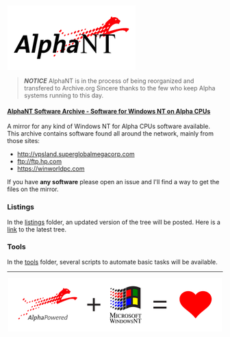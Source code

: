 <img src="https://raw.githubusercontent.com/jack23247/alphant/master/media/AlphaNT_Logo.png" alt="AlphaNT Logo" width="300" height="150">

> ***NOTICE***
> AlphaNT is in the process of being reorganized and transfered to Archive.org
> Sincere thanks to the few who keep Alpha systems running to this day.

#### [AlphaNT Software Archive - Software for Windows NT on Alpha CPUs](https://mega.nz/#F!RyAxwAzQ!K1vjCrm7nd_lwNqlE-bU9Q)
A mirror for any kind of Windows NT for Alpha CPUs software available. 
This archive contains software found all around the network, mainly from those sites:
- http://vpsland.superglobalmegacorp.com
- ftp://ftp.hp.com
- https://winworldpc.com

If you have **any software** please open an issue and I'll find a way to get the files on the mirror.

### Listings
In the [listings](./tree) folder, an updated version of the tree will be posted.
Here is a [link](https://raw.githubusercontent.com/jack23247/alphant/master/tree/latest.txt) to the latest tree.

### Tools
In the [tools](./tools) folder, several scripts to automate basic tasks will be available. 

____
<p align="center"><img src="https://raw.githubusercontent.com/jack23247/alphant/master/media/AlphaNT_Banner.png" alt="AlphaNT Banner" width="500" height="125"></p>

